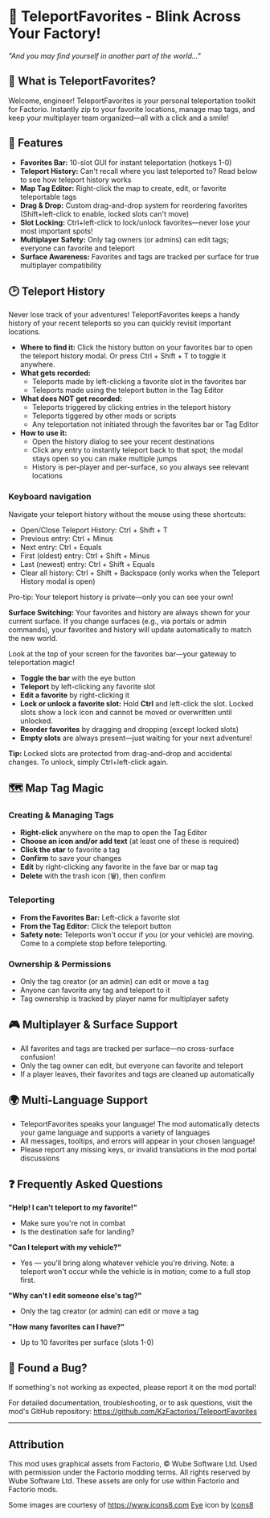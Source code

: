 
# 🌟 TeleportFavorites - Blink Across Your Factory!

*"And you may find yourself in another part of the world..."*

## 📖 What is TeleportFavorites?

Welcome, engineer! TeleportFavorites is your personal teleportation toolkit for Factorio. Instantly zip to your favorite locations, manage map tags, and keep your multiplayer team organized—all with a click and a smile!

## 🚀 Features

- **Favorites Bar:** 10-slot GUI for instant teleportation (hotkeys 1-0)
- **Teleport History:** Can't recall where you last teleported to? Read below to see how teleport history works
- **Map Tag Editor:** Right-click the map to create, edit, or favorite teleportable tags
- **Drag & Drop:** Custom drag-and-drop system for reordering favorites (Shift+left-click to enable, locked slots can't move)
- **Slot Locking:** Ctrl+left-click to lock/unlock favorites—never lose your most important spots!
- **Multiplayer Safety:** Only tag owners (or admins) can edit tags; everyone can favorite and teleport
- **Surface Awareness:** Favorites and tags are tracked per surface for true multiplayer compatibility


## 🕑 Teleport History


Never lose track of your adventures! TeleportFavorites keeps a handy history of your recent teleports so you can quickly revisit important locations.


- **Where to find it:** Click the history button on your favorites bar to open the teleport history modal. Or press Ctrl + Shift + T to toggle it anywhere.
- **What gets recorded:**
	- Teleports made by left-clicking a favorite slot in the favorites bar
	- Teleports made using the teleport button in the Tag Editor
- **What does NOT get recorded:**
	- Teleports triggered by clicking entries in the teleport history
	- Teleports tiggered by other mods or scripts
	- Any teleportation not initiated through the favorites bar or Tag Editor
- **How to use it:**
	- Open the history dialog to see your recent destinations
	- Click any entry to instantly teleport back to that spot; the modal stays open so you can make multiple jumps
	- History is per-player and per-surface, so you always see relevant locations

### Keyboard navigation
Navigate your teleport history without the mouse using these shortcuts:

- Open/Close Teleport History: Ctrl + Shift + T
- Previous entry: Ctrl + Minus
- Next entry: Ctrl + Equals
- First (oldest) entry: Ctrl + Shift + Minus
- Last (newest) entry: Ctrl + Shift + Equals
- Clear all history: Ctrl + Shift + Backspace (only works when the Teleport History modal is open)

Pro-tip: Your teleport history is private—only you can see your own!

**Surface Switching:** Your favorites and history are always shown for your current surface. If you change surfaces (e.g., via portals or admin commands), your favorites and history will update automatically to match the new world.


Look at the top of your screen for the favorites bar—your gateway to teleportation magic!

- **Toggle the bar** with the eye button
- **Teleport** by left-clicking any favorite slot
- **Edit a favorite** by right-clicking it
- **Lock or unlock a favorite slot:** Hold **Ctrl** and left-click the slot. Locked slots show a lock icon and cannot be moved or overwritten until unlocked.
- **Reorder favorites** by dragging and dropping (except locked slots)
- **Empty slots** are always present—just waiting for your next adventure!

**Tip:** Locked slots are protected from drag-and-drop and accidental changes. To unlock, simply Ctrl+left-click again.

## 🗺️ Map Tag Magic

### Creating & Managing Tags

- **Right-click** anywhere on the map to open the Tag Editor
- **Choose an icon and/or add text** (at least one of these is required)
- **Click the star** to favorite a tag
- **Confirm** to save your changes
- **Edit** by right-clicking any favorite in the fave bar or map tag
- **Delete** with the trash icon (🗑️), then confirm

### Teleporting

- **From the Favorites Bar:** Left-click a favorite slot
- **From the Tag Editor:** Click the teleport button
 - **Safety note:** Teleports won't occur if you (or your vehicle) are moving. Come to a complete stop before teleporting.

### Ownership & Permissions

- Only the tag creator (or an admin) can edit or move a tag
- Anyone can favorite any tag and teleport to it
- Tag ownership is tracked by player name for multiplayer safety

## 🎮 Multiplayer & Surface Support

- All favorites and tags are tracked per surface—no cross-surface confusion!
- Only the tag owner can edit, but everyone can favorite and teleport
- If a player leaves, their favorites and tags are cleaned up automatically 


## 🌍 Multi-Language Support

- TeleportFavorites speaks your language! The mod automatically detects your game language and supports a variety of languages
- All messages, tooltips, and errors will appear in your chosen language!
- Please report any missing keys, or invalid translations in the mod portal discussions


## ❓ Frequently Asked Questions

**"Help! I can't teleport to my favorite!"**
- Make sure you're not in combat
- Is the destination safe for landing?

**"Can I teleport with my vehicle?"**
- Yes — you'll bring along whatever vehicle you're driving. Note: a teleport won't occur while the vehicle is in motion; come to a full stop first.

**"Why can't I edit someone else's tag?"**
- Only the tag creator (or admin) can edit or move a tag

**"How many favorites can I have?"**
- Up to 10 favorites per surface (slots 1-0)

## 🐞 Found a Bug?

If something's not working as expected, please report it on the mod portal!

For detailed documentation, troubleshooting, or to ask questions, visit the mod's GitHub repository:
https://github.com/KzFactorios/TeleportFavorites

---

## Attribution

This mod uses graphical assets from Factorio, © Wube Software Ltd. Used with permission under the Factorio modding terms. All rights reserved by Wube Software Ltd. These assets are only for use within Factorio and Factorio mods.

Some images are courtesy of https://www.icons8.com
<a target="_blank" href="https://icons8.com/icon/XcNEegRfACLm/eye">Eye</a> icon by <a target="_blank" href="https://icons8.com">Icons8</a>
